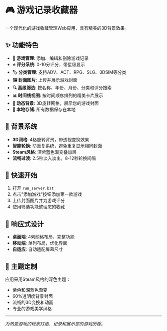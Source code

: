 # 🎮 游戏记录收藏器

一个现代化的游戏收藏管理Web应用，具有精美的3D背景效果。

## ✨ 功能特色

- **📝 游戏管理**: 添加、编辑和删除游戏记录
- **⭐ 评分系统**: 0-10分评分，带星级显示
- **🏷️ 分类管理**: 支持ADV、ACT、RPG、SLG、3DSIM等分类
- **🖼️ 封面图片**: 上传并展示游戏封面
- **🔍 高级筛选**: 按名称、年份、月份、分类和评分搜索
- **📊 时间线视图**: 按时间顺序排列的精美卡片展示
- **🎨 动态背景**: 3D旋转网格，展示您的游戏封面
- **💾 本地存储**: 所有数据保存在本地

## 🎯 背景系统

- **3D网格**: 4格旋转背景，带透视变换效果
- **智能轮换**: 防重复系统，避免重复显示相同封面
- **Steam风格**: 深紫蓝色渐变叠加层
- **流畅过渡**: 2.5秒淡入淡出，8-12秒轮换间隔

## 🚀 快速开始

1. 打开 `run_server.bat`
2. 点击"添加游戏"按钮添加第一款游戏
3. 上传封面图片并为游戏评分
4. 使用筛选功能整理您的收藏

## 📱 响应式设计

- **桌面端**: 4列网格布局，完整功能
- **移动端**: 单列布局，优化界面
- **自适应**: 自动适配屏幕尺寸

## 🎨 主题定制

应用采用Steam风格的深色主题：

- 紫色和深蓝色渐变
- 60%透明度背景封面
- 流畅的3D变换和动画
- 专业的游戏美学风格

---

*为热爱游戏的玩家打造，记录和展示您的游戏历程。*